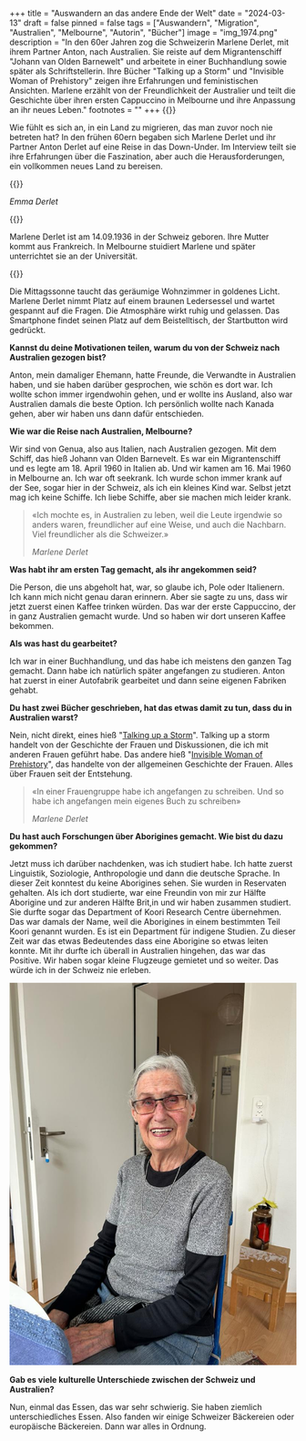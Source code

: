 +++
title = "Auswandern an das andere Ende der Welt"
date = "2024-03-13"
draft = false
pinned = false
tags = ["Auswandern", "Migration", "Australien", "Melbourne", "Autorin", "Bücher"]
image = "img_1974.png"
description = "In den 60er Jahren zog die Schweizerin Marlene Derlet, mit ihrem Partner Anton, nach Australien. Sie reiste auf dem Migrantenschiff \"Johann van Olden Barnewelt\" und arbeitete in einer Buchhandlung sowie später als Schriftstellerin. Ihre Bücher \"Talking up a Storm\" und \"Invisible Woman of Prehistory\" zeigen ihre Erfahrungen und feministischen Ansichten. Marlene erzählt von der Freundlichkeit der Australier und teilt die Geschichte über ihren ersten Cappuccino in Melbourne und ihre Anpassung an ihr neues Leben."
footnotes = ""
+++
{{<lead>}}

Wie fühlt es sich an, in ein Land zu migrieren, das man zuvor noch nie betreten hat? In den frühen 60ern begaben sich Marlene Derlet und ihr Partner Anton Derlet auf eine Reise in das Down-Under. Im Interview teilt sie ihre Erfahrungen über die Faszination, aber auch die Herausforderungen, ein vollkommen neues Land zu bereisen.

{{</lead>}}

*Emma Derlet*

{{<box>}}

Marlene Derlet ist am 14.09.1936 in der Schweiz geboren. Ihre Mutter kommt aus Frankreich. In Melbourne stuidiert Marlene und später unterrichtet sie an der Universität.

{{</box>}}

Die Mittagssonne taucht das geräumige Wohnzimmer in goldenes Licht. Marlene Derlet nimmt Platz auf einem braunen Ledersessel und wartet gespannt auf die Fragen. Die Atmosphäre wirkt ruhig und gelassen. Das Smartphone findet seinen Platz auf dem Beistelltisch, der Startbutton wird gedrückt.

**Kannst du deine Motivationen teilen, warum du von der Schweiz nach Australien gezogen bist?**

Anton, mein damaliger Ehemann, hatte Freunde, die Verwandte in Australien haben, und sie haben darüber gesprochen, wie schön es dort war. Ich wollte schon immer irgendwohin gehen, und er wollte ins Ausland, also war Australien damals die beste Option. Ich persönlich wollte nach Kanada gehen, aber wir haben uns dann dafür entschieden.

**Wie war die Reise nach Australien, Melbourne?**                                   

Wir sind von Genua, also aus Italien, nach Australien gezogen. Mit dem Schiff, das hieß Johann van Olden Barnevelt. Es war ein Migrantenschiff und es legte am 18. April 1960 in Italien ab. Und wir kamen am 16. Mai 1960 in Melbourne an. Ich war oft seekrank. Ich wurde schon immer krank auf der See, sogar hier in der Schweiz, als ich ein kleines Kind war. Selbst jetzt mag ich keine Schiffe. Ich liebe Schiffe, aber sie machen mich leider krank.

> «Ich mochte es, in Australien zu leben, weil die Leute irgendwie so anders waren, freundlicher auf eine Weise, und auch die Nachbarn. Viel freundlicher als die Schweizer.»
>
> *Marlene Derlet*

**Was habt ihr am ersten Tag gemacht, als ihr angekommen seid?**

Die Person, die uns abgeholt hat, war, so glaube ich, Pole oder Italienern. Ich kann mich nicht genau daran erinnern. Aber sie sagte zu uns, dass wir jetzt zuerst einen Kaffee trinken würden. Das war der erste Cappuccino, der in ganz Australien gemacht wurde. Und so haben wir dort unseren Kaffee bekommen.

**Als was hast du gearbeitet?**

Ich war in einer Buchhandlung, und das habe ich meistens den ganzen Tag gemacht. Dann habe ich natürlich später angefangen zu studieren. Anton hat zuerst in einer Autofabrik gearbeitet und dann seine eigenen Fabriken gehabt.

**Du hast zwei Bücher geschrieben, hat das etwas damit zu tun, dass du in Australien warst?**

Nein, nicht direkt, eines hieß "[Talking up a Storm](https://www.londoncourtbooks.com.au/bookstore/p/talking-up-a-storm)". Talking up a storm handelt von der Geschichte der Frauen und Diskussionen, die ich mit anderen Frauen geführt habe. Das andere hieß "[Invisible Woman of Prehistory](https://www.spinifexpress.com.au/marlenederlet)", das handelte von der allgemeinen Geschichte der Frauen. Alles über Frauen seit der Entstehung.

> «In einer Frauengruppe habe ich angefangen zu schreiben. Und so habe ich angefangen mein eigenes Buch zu schreiben»
>
> *Marlene Derlet*

**Du hast auch Forschungen über Aborigines gemacht. Wie bist du dazu gekommen?**

Jetzt muss ich darüber nachdenken, was ich studiert habe. Ich hatte zuerst Linguistik, Soziologie, Anthropologie und dann die deutsche Sprache. In dieser Zeit konntest du keine Aborigines sehen. Sie wurden in Reservaten gehalten. Als ich dort studierte, war eine Freundin von mir zur Hälfte Aborigine und zur anderen Hälfte Brit,in und wir haben zusammen studiert. Sie durfte sogar das Department of Koori Research Centre übernehmen. Das war damals der Name, weil die Aborigines in einem bestimmten Teil Koori genannt wurden. Es ist ein Department für indigene Studien. Zu dieser Zeit war das etwas Bedeutendes dass eine Aborigine so etwas leiten konnte. Mit ihr durfte ich überall in Australien hingehen, das war das Positive. Wir haben sogar kleine Flugzeuge gemietet und so weiter. Das würde ich in der Schweiz nie erleben.

![Marlene Derlet ist in den 60ern nach Australien Melbourne ausgewandert. 2008 kam sie wegen ihren Enkelkindern wieder zurück in die Schweiz. Heute lebt sie in einer kleinen Wohnung ausserhalb von Basel.](whatsapp-image-2024-02-24-at-1.50.40-pm.jpeg)

**Gab es viele kulturelle Unterschiede zwischen der Schweiz und Australien?**

Nun, einmal das Essen, das war sehr schwierig. Sie haben ziemlich unterschiedliches Essen. Also fanden wir einige Schweizer Bäckereien oder europäische Bäckereien. Dann war alles in Ordnung.